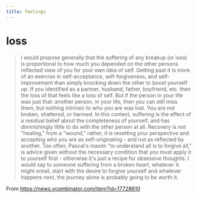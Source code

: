 ```yaml
---
title: feelings
---
```


# loss

> I would propose generally that the suffering of any breakup (or loss) is proportional to how much you depended on the other persons reflected view of you for your own idea of self. Getting past it is more of an exercise in self-acceptance, self-forgiveness, and self-improvement than simply knocking down the other to boost yourself up.
> If you identified as a partner, husband, father, boyfriend, etc. then the loss of that feels like a loss of self. But if the person in your life was just that: another person, in your life, then you can still miss them, but nothing intrinsic to who you are was lost. You are not broken, shattered, or harmed. In this context, suffering is the effect of a residual belief about the completeness of yourself, and has diminishingly little to do with the other person at all.
> Recovery is not "healing," from a "wound," rather, it is resetting your perspective and accepting who you are as self-originating - and not as reflected by another.
> Too often, Pascal's maxim "to understand all is to forgive all," is advice given without the necessary condition that you must apply it to yourself first - otherwise it's just a recipe for obsessive thoughts. I would say to someone suffering from a broken heart, whatever it might entail, start with the desire to forgive yourself and whatever happens next, the journey alone is probably going to be worth it.

From https://news.ycombinator.com/item?id=17728610
